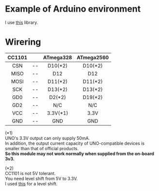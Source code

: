 # Example of Arduino environment   
I use [this](https://github.com/veonik/arduino-cc1101) library.   

# Wirering

|CC1101||ATmega328|ATmega2560|
|:-:|:-:|:-:|:-:|
|CSN|--|D10(*2)|D10(*2)|
|MISO|--|D12|D12|
|MOSI|--|D11(*2)|D11(*2)|
|SCK|--|D13(*2)|D13(*2)|
|GD0|--|D2(*2)|D19(*2)|
|GD2|--|N/C|N/C|
|VCC|--|3.3V(*1)|3.3V|
|GND|--|GND|GND|

(*1)   
UNO's 3.3V output can only supply 50mA.   
In addition, the output current capacity of UNO-compatible devices is smaller than that of official products.   
__So this module may not work normally when supplied from the on-board 3v3.__   

(*2)    
CC1101 is not 5V tolerant.   
You need level shift from 5V to 3.3V.   
I used [this](https://www.ti.com/lit/ds/symlink/txs0108e.pdf?ts=1647593549503) for a level shift.   

